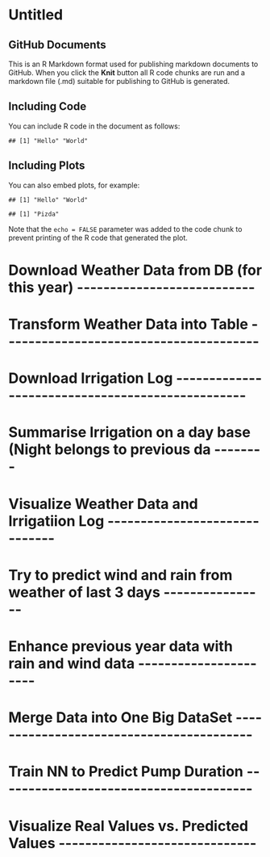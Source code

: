 Untitled
================

GitHub Documents
----------------

This is an R Markdown format used for publishing markdown documents to GitHub. When you click the **Knit** button all R code chunks are run and a markdown file (.md) suitable for publishing to GitHub is generated.

Including Code
--------------

You can include R code in the document as follows:

    ## [1] "Hello" "World"

Including Plots
---------------

You can also embed plots, for example:

    ## [1] "Hello" "World"

    ## [1] "Pizda"

Note that the `echo = FALSE` parameter was added to the code chunk to prevent printing of the R code that generated the plot.

Download Weather Data from DB (for this year) ---------------------------
=========================================================================

Transform Weather Data into Table ---------------------------------------
=========================================================================

Download Irrigation Log -------------------------------------------------
=========================================================================

Summarise Irrigation on a day base (Night belongs to previous da --------
=========================================================================

Visualize Weather Data and Irrigatiion Log ------------------------------
=========================================================================

Try to predict wind and rain from weather of last 3 days ----------------
=========================================================================

Enhance previous year data with rain and wind data ----------------------
=========================================================================

Merge Data into One Big DataSet -----------------------------------------
=========================================================================

Train NN to Predict Pump Duration ---------------------------------------
=========================================================================

Visualize Real Values vs. Predicted Values ------------------------------
=========================================================================
